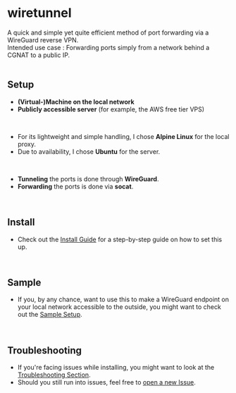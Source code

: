 # wiretunnel

A quick and simple yet quite efficient method of port forwarding via a WireGuard reverse VPN.<br/>
Intended use case : Forwarding ports simply from a network behind a CGNAT to a public IP.<br/>
<br/>

## Setup

- **(Virtual-)Machine on the local network**
- **Publicly accessible server** (for example, the AWS free tier VPS)
<br/>

- For its lightweight and simple handling, I chose **Alpine Linux** for the local proxy.
- Due to availability, I chose **Ubuntu** for the server.
<br/>

- **Tunneling** the ports is done through **WireGuard**.
- **Forwarding** the ports is done via **socat**.
<br/>

## Install

- Check out the [Install Guide](INSTALL.md) for a step-by-step guide on how to set this up.
<br/>

## Sample

- If you, by any chance, want to use this to make a WireGuard endpoint on your local network accessible to the outside, you might want to check out the [Sample Setup](sample/SAMPLE.md).
<br/>

## Troubleshooting

- If you're facing issues while installing, you might want to look at the [Troubleshooting Section](TROUBLESHOOTING.md).
- Should you still run into issues, feel free to [open a new Issue](https://github.com/klydra/wiretunnel/issues/new).